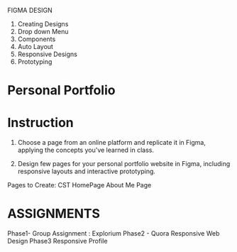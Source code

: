 FIGMA DESIGN
1. Creating Designs
2. Drop down Menu
3. Components
4. Auto Layout
5. Responsive Designs
6. Prototyping
 
  # Personal Portfolio
  # Instruction
1. Choose a page from an online platform and replicate it in Figma, applying the concepts you've learned in class.

2. Design few pages for your personal portfolio website in Figma, including responsive layouts and interactive prototyping.

Pages to Create:
CST HomePage
About Me Page

# ASSIGNMENTS 
Phase1- Group Assignment : Explorium
Phase2 - Quora Responsive Web Design
Phase3 Responsive Profile 
